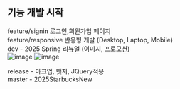 ## 기능 개발 시작
feature/signin  로그인,회원가입 페이지 <br>
feature/responsive 반응형 개발 (Desktop, Laptop, Mobile) <br>
dev - 2025 Spring 리뉴얼 (이미지, 프로모션) <br>
![image](https://github.com/user-attachments/assets/282fa2d6-525e-4c9b-a42a-c806418f178c)
![image](https://github.com/user-attachments/assets/704b93d1-c7a6-4a65-9dff-9b568ea6196a)

release - 마크업, 뱃지, JQuery적용 <br>
master - 2025StarbucksNew
